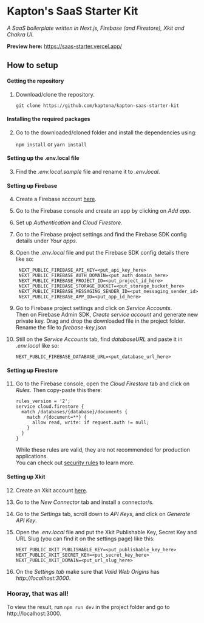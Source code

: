 # Kapton's SaaS Starter Kit
*A SaaS boilerplate written in Next.js, Firebase (and Firestore), Xkit and Chakra UI.*

**Preview here:** https://saas-starter.vercel.app/ 

## How to setup

#### Getting the repository

1. Download/clone the repository.
    
    `git clone https://github.com/kaptona/kapton-saas-starter-kit`

#### Installing the required packages

2. Go to the downloaded/cloned folder and install the dependencies using:
    
    `npm install` or `yarn install`

#### Setting up the .env.local file

3. Find the *.env.local.sample* file and rename it to *.env.local*.

#### Setting up Firebase

4. Create a Firebase account [here](https://firebase.google.com/).

5. Go to the Firebase console and create an app by clicking on *Add app*.

6. Set up *Authentication* and *Cloud Firestore*.

7. Go to the Firebase project settings and find the Firebase SDK config details under *Your apps*.

8. Open the *.env.local* file and put the Firebase SDK config details there like so:

        NEXT_PUBLIC_FIREBASE_API_KEY=<put_api_key_here>
        NEXT_PUBLIC_FIREBASE_AUTH_DOMAIN=<put_auth_domain_here>
        NEXT_PUBLIC_FIREBASE_PROJECT_ID=<put_project_id_here>
        NEXT_PUBLIC_FIREBASE_STORAGE_BUCKET=<put_storage_bucket_here>
        NEXT_PUBLIC_FIREBASE_MESSAGING_SENDER_ID=<put_messaging_sender_id>
        NEXT_PUBLIC_FIREBASE_APP_ID=<put_app_id_here>
        
9. Go to Firebase project settings and click on *Service Accounts*.<br>
Then on Firebase Admin SDK, *Create service account* and generate new private key. Drag and drop the downloaded file in the project folder.<br>
Rename the file to *firebase-key.json*

10. Still on the *Service Accounts* tab, find *databaseURL* and paste it in *.env.local* like so: 

        NEXT_PUBLIC_FIREBASE_DATABASE_URL=<put_database_url_here>

#### Setting up Firestore
11. Go to the Firebase console, open the  *Cloud Firestore* tab and click on *Rules*. Then copy-paste this there:
        
        rules_version = '2';
        service cloud.firestore {
          match /databases/{database}/documents {
            match /{document=**} {
              allow read, write: if request.auth != null;
            }
          }
        }
        
    While these rules are valid, they are not recommended for production applications.<br>
    You can check out [security rules](https://firebase.google.com/docs/firestore/security/get-started) to learn more.

#### Setting up Xkit

12. Create an Xkit account [here](https://xkit.co/).

13. Go to the *New Connector* tab and install a connector/s.

14. Go to the *Settings* tab, scroll down to *API Keys*, and click on *Generate API Key*. 

15. Open the *.env.local* file and put the Xkit Publishable Key, Secret Key and URL Slug (you can find it on the settings page) like this:
        
        NEXT_PUBLIC_XKIT_PUBLISHABLE_KEY=<put_publishable_key_here>
        NEXT_PUBLIC_XKIT_SECRET_KEY=<put_secret_key_here>
        NEXT_PUBLIC_XKIT_DOMAIN=<put_url_slug_here>
        
16. On the *Settings tab* make sure that *Valid Web Origins* has *http://localhost:3000*.
        
### Hooray, that was all!<br>
To view the result, run `npm run dev` in the project folder and go to http://localhost:3000.
